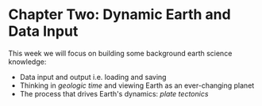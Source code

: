 Chapter Two: Dynamic Earth and Data Input
=======================

This week we will focus on building some background earth science knowledge:

* Data input and output i.e. loading and saving
* Thinking in *geologic time* and viewing Earth as an ever-changing planet
* The process that drives Earth's dynamics: *plate tectonics*
